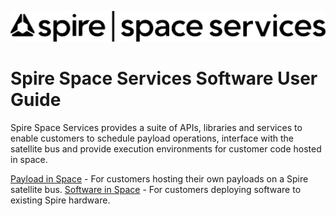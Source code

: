 ![Spire Space Services](./assets/images/spire.png)

# Spire Space Services Software User Guide

Spire Space Services provides a suite of APIs, libraries and services to enable customers to schedule payload operations, 
interface with the satellite bus and provide execution environments for customer code hosted in space.

[Payload in Space](./PAYLOAD_IN_SPACE_README.md) - For customers hosting their own payloads on a Spire satellite bus.
[Software in Space](./SOFTWARE_IN_SPACE_README.md) - For customers deploying software to existing Spire hardware.
